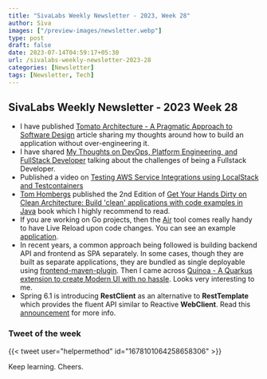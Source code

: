 ```yaml
---
title: "SivaLabs Weekly Newsletter - 2023, Week 28"
author: Siva
images: ["/preview-images/newsletter.webp"]
type: post
draft: false
date: 2023-07-14T04:59:17+05:30
url: /sivalabs-weekly-newsletter-2023-28
categories: [Newsletter]
tags: [Newsletter, Tech]
---
```


## SivaLabs Weekly Newsletter - 2023 Week 28

* I have published [Tomato Architecture - A Pragmatic Approach to Software Design](https://sivalabs.in/tomato-architecture-pragmatic-approach-to-software-design/) article 
  sharing my thoughts around how to build an application without over-engineering it.
* I have shared [My Thoughts on DevOps, Platform Engineering, and FullStack Developer](https://sivalabs.in/my-thoughts-on-devops-platform-engineering-and-fullstack-developer/) 
  talking about the challenges of being a Fullstack Developer.
* Published a video on [Testing AWS Service Integrations using LocalStack and Testcontainers](https://www.youtube.com/watch?v=OPQEjpX-yio)
* [Tom Hombergs](https://twitter.com/TomHombergs) published the 2nd Edition of 
  [Get Your Hands Dirty on Clean Architecture: Build 'clean' applications with code examples in Java](https://www.amazon.in/Your-Hands-Dirty-Clean-Architecture/dp/180512837X/) book
  which I highly recommend to read.
* If you are working on Go projects, then the [Air](https://github.com/cosmtrek/air) tool comes really handy to have Live Reload upon code changes.
  You can see an example [application](https://github.com/sivaprasadreddy/bookmarks-go).
* In recent years, a common approach being followed is building backend API and frontend as SPA separately.
  In some cases, though they are built as separate applications, they are bundled as single deployable 
  using [frontend-maven-plugin](https://github.com/eirslett/frontend-maven-plugin).
  Then I came across [Quinoa - A Quarkus extension to create Modern UI with no hassle](https://quarkus.io/blog/quinoa-modern-ui-with-no-hassle/).
  Looks very interesting to me.
* Spring 6.1 is introducing **RestClient** as an alternative to **RestTemplate** which provides the fluent API similar to Reactive **WebClient**.
  Read this [announcement](https://spring.io/blog/2023/07/13/new-in-spring-6-1-restclient) for more info.

### Tweet of the week

{{< tweet user="helpermethod" id="1678101064258658306" >}}

Keep learning. Cheers.
